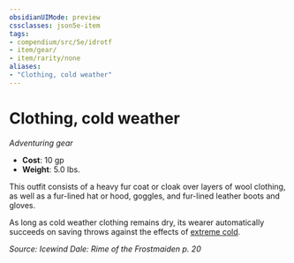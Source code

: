 ```yaml
---
obsidianUIMode: preview
cssclasses: json5e-item
tags:
- compendium/src/5e/idrotf
- item/gear/
- item/rarity/none
aliases: 
- "Clothing, cold weather"
---
```

# Clothing, cold weather
*Adventuring gear*  

- **Cost**: 10 gp
- **Weight**: 5.0 lbs.

This outfit consists of a heavy fur coat or cloak over layers of wool clothing, as well as a fur-lined hat or hood, goggles, and fur-lined leather boots and gloves.

As long as cold weather clothing remains dry, its wearer automatically succeeds on saving throws against the effects of [extreme cold](Mechanics/traps-hazards/extreme-cold.md).

*Source: Icewind Dale: Rime of the Frostmaiden p. 20*